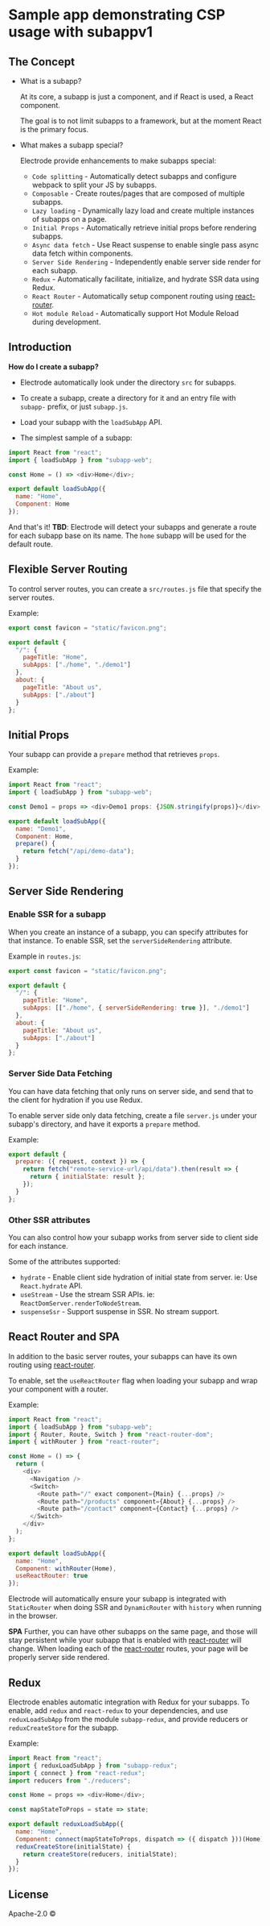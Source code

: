 # Sample app demonstrating CSP usage with subappv1

## The Concept

- What is a subapp?

  At its core, a subapp is just a component, and if React is used, a React component.

  The goal is to not limit subapps to a framework, but at the moment React is the primary focus.

- What makes a subapp special?

  Electrode provide enhancements to make subapps special:

  - `Code splitting` - Automatically detect subapps and configure webpack to split your JS by subapps.
  - `Composable` - Create routes/pages that are composed of multiple subapps.
  - `Lazy loading` - Dynamically lazy load and create multiple instances of subapps on a page.
  - `Initial Props` - Automatically retrieve initial props before rendering subapps.
  - `Async data fetch` - Use React suspense to enable single pass async data fetch within components.
  - `Server Side Rendering` - Independently enable server side render for each subapp.
  - `Redux` - Automatically facilitate, initialize, and hydrate SSR data using Redux.
  - `React Router` - Automatically setup component routing using [react-router].
  - `Hot module Reload` - Automatically support Hot Module Reload during development.

## Introduction

**How do I create a subapp?**

- Electrode automatically look under the directory `src` for subapps.
- To create a subapp, create a directory for it and an entry file with `subapp-` prefix, or just `subapp.js`.
- Load your subapp with the `loadSubApp` API.

- The simplest sample of a subapp:

```js
import React from "react";
import { loadSubApp } from "subapp-web";

const Home = () => <div>Home</div>;

export default loadSubApp({
  name: "Home",
  Component: Home
});
```

And that's it! **TBD**: Electrode will detect your subapps and generate a route for each subapp base on its name. The `home` subapp will be used for the default route.

## Flexible Server Routing

To control server routes, you can create a `src/routes.js` file that specify the server routes.

Example:

```js
export const favicon = "static/favicon.png";

export default {
  "/": {
    pageTitle: "Home",
    subApps: ["./home", "./demo1"]
  },
  about: {
    pageTitle: "About us",
    subApps: ["./about"]
  }
};
```

## Initial Props

Your subapp can provide a `prepare` method that retrieves `props`.

Example:

```js
import React from "react";
import { loadSubApp } from "subapp-web";

const Demo1 = props => <div>Demo1 props: {JSON.stringify(props)}</div>;

export default loadSubApp({
  name: "Demo1",
  Component: Home,
  prepare() {
    return fetch("/api/demo-data");
  }
});
```

## Server Side Rendering

### Enable SSR for a subapp

When you create an instance of a subapp, you can specify attributes for that instance. To enable SSR, set the `serverSideRendering` attribute.

Example in `routes.js`:

```js
export const favicon = "static/favicon.png";

export default {
  "/": {
    pageTitle: "Home",
    subApps: [["./home", { serverSideRendering: true }], "./demo1"]
  },
  about: {
    pageTitle: "About us",
    subApps: ["./about"]
  }
};
```

### Server Side Data Fetching

You can have data fetching that only runs on server side, and send that to the client for hydration if you use Redux.

To enable server side only data fetching, create a file `server.js` under your subapp's directory, and have it exports a `prepare` method.

Example:

```js
export default {
  prepare: ({ request, context }) => {
    return fetch("remote-service-url/api/data").then(result => {
      return { initialState: result };
    });
  }
};
```

### Other SSR attributes

You can also control how your subapp works from server side to client side for each instance.

Some of the attributes supported:

- `hydrate` - Enable client side hydration of initial state from server. ie: Use `React.hydrate` API.
- `useStream` - Use the stream SSR APIs. ie: `ReactDomServer.renderToNodeStream`.
- `suspenseSsr` - Support suspense in SSR. No stream support.

## React Router and SPA

In addition to the basic server routes, your subapps can have its own routing using [react-router].

To enable, set the `useReactRouter` flag when loading your subapp and wrap your component with a router.

Example:

```js
import React from "react";
import { loadSubApp } from "subapp-web";
import { Router, Route, Switch } from "react-router-dom";
import { withRouter } from "react-router";

const Home = () => {
  return (
    <div>
      <Navigation />
      <Switch>
        <Route path="/" exact component={Main} {...props} />
        <Route path="/products" component={About} {...props} />
        <Route path="/contact" component={Contact} {...props} />
      </Switch>
    </div>
  );
};

export default loadSubApp({
  name: "Home",
  Component: withRouter(Home),
  useReactRouter: true
});
```

Electrode will automatically ensure your subapp is integrated with `StaticRouter` when doing SSR and `DynamicRouter` with `history` when running in the browser.

**SPA** Further, you can have other subapps on the same page, and those will stay persistent while your subapp that is enabled with [react-router] will change. When loading each of the [react-router] routes, your page will be properly server side rendered.

## Redux

Electrode enables automatic integration with Redux for your subapps. To enable, add `redux` and `react-redux` to your dependencies, and use `reduxLoadSubApp` from the module `subapp-redux`, and provide reducers or `reduxCreateStore` for the subapp.

Example:

```js
import React from "react";
import { reduxLoadSubApp } from "subapp-redux";
import { connect } from "react-redux";
import reducers from "./reducers";

const Home = props => <div>Home</div>;

const mapStateToProps = state => state;

export default reduxLoadSubApp({
  name: "Home",
  Component: connect(mapStateToProps, dispatch => ({ dispatch }))(Home),
  reduxCreateStore(initialState) {
    return createStore(reducers, initialState);
  }
});
```

## License

Apache-2.0 ©

[react-router]: https://www.npmjs.com/package/react-router
